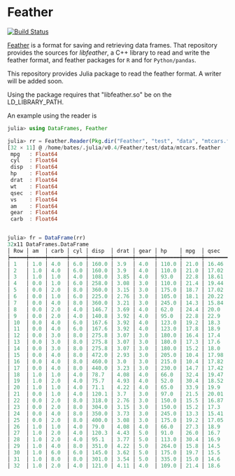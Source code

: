 # Feather

[![Build Status](https://travis-ci.org/dmbates/Feather.jl.svg?branch=master)](https://travis-ci.org/JuliaStats/Feather.jl)

[Feather](http://github.com/wesm/feather) is a format for saving and retrieving data frames.  That repository provides the sources for _libfeather_, a C++ library to read and write the feather format,
and feather packages for `R` and for `Python/pandas`.

This repository provides Julia package to read the feather format.  A writer will be added soon.

Using the package requires that "libfeather.so" be on the LD_LIBRARY_PATH.

An example using the reader is

```julia
julia> using DataFrames, Feather

julia> rr = Feather.Reader(Pkg.dir("Feather", "test", "data", "mtcars.feather"))
[32 × 11] @ /home/bates/.julia/v0.4/Feather/test/data/mtcars.feather
 mpg   : Float64
 cyl   : Float64
 disp  : Float64
 hp    : Float64
 drat  : Float64
 wt    : Float64
 qsec  : Float64
 vs    : Float64
 am    : Float64
 gear  : Float64
 carb  : Float64


julia> fr = DataFrame(rr)
32x11 DataFrames.DataFrame
│ Row │ am  │ carb │ cyl │ disp  │ drat │ gear │ hp    │ mpg  │ qsec  │ vs  │ wt    │
┝━━━━━┿━━━━━┿━━━━━━┿━━━━━┿━━━━━━━┿━━━━━━┿━━━━━━┿━━━━━━━┿━━━━━━┿━━━━━━━┿━━━━━┿━━━━━━━┥
│ 1   │ 1.0 │ 4.0  │ 6.0 │ 160.0 │ 3.9  │ 4.0  │ 110.0 │ 21.0 │ 16.46 │ 0.0 │ 2.62  │
│ 2   │ 1.0 │ 4.0  │ 6.0 │ 160.0 │ 3.9  │ 4.0  │ 110.0 │ 21.0 │ 17.02 │ 0.0 │ 2.875 │
│ 3   │ 1.0 │ 1.0  │ 4.0 │ 108.0 │ 3.85 │ 4.0  │ 93.0  │ 22.8 │ 18.61 │ 1.0 │ 2.32  │
│ 4   │ 0.0 │ 1.0  │ 6.0 │ 258.0 │ 3.08 │ 3.0  │ 110.0 │ 21.4 │ 19.44 │ 1.0 │ 3.215 │
│ 5   │ 0.0 │ 2.0  │ 8.0 │ 360.0 │ 3.15 │ 3.0  │ 175.0 │ 18.7 │ 17.02 │ 0.0 │ 3.44  │
│ 6   │ 0.0 │ 1.0  │ 6.0 │ 225.0 │ 2.76 │ 3.0  │ 105.0 │ 18.1 │ 20.22 │ 1.0 │ 3.46  │
│ 7   │ 0.0 │ 4.0  │ 8.0 │ 360.0 │ 3.21 │ 3.0  │ 245.0 │ 14.3 │ 15.84 │ 0.0 │ 3.57  │
│ 8   │ 0.0 │ 2.0  │ 4.0 │ 146.7 │ 3.69 │ 4.0  │ 62.0  │ 24.4 │ 20.0  │ 1.0 │ 3.19  │
│ 9   │ 0.0 │ 2.0  │ 4.0 │ 140.8 │ 3.92 │ 4.0  │ 95.0  │ 22.8 │ 22.9  │ 1.0 │ 3.15  │
│ 10  │ 0.0 │ 4.0  │ 6.0 │ 167.6 │ 3.92 │ 4.0  │ 123.0 │ 19.2 │ 18.3  │ 1.0 │ 3.44  │
│ 11  │ 0.0 │ 4.0  │ 6.0 │ 167.6 │ 3.92 │ 4.0  │ 123.0 │ 17.8 │ 18.9  │ 1.0 │ 3.44  │
│ 12  │ 0.0 │ 3.0  │ 8.0 │ 275.8 │ 3.07 │ 3.0  │ 180.0 │ 16.4 │ 17.4  │ 0.0 │ 4.07  │
│ 13  │ 0.0 │ 3.0  │ 8.0 │ 275.8 │ 3.07 │ 3.0  │ 180.0 │ 17.3 │ 17.6  │ 0.0 │ 3.73  │
│ 14  │ 0.0 │ 3.0  │ 8.0 │ 275.8 │ 3.07 │ 3.0  │ 180.0 │ 15.2 │ 18.0  │ 0.0 │ 3.78  │
│ 15  │ 0.0 │ 4.0  │ 8.0 │ 472.0 │ 2.93 │ 3.0  │ 205.0 │ 10.4 │ 17.98 │ 0.0 │ 5.25  │
│ 16  │ 0.0 │ 4.0  │ 8.0 │ 460.0 │ 3.0  │ 3.0  │ 215.0 │ 10.4 │ 17.82 │ 0.0 │ 5.424 │
│ 17  │ 0.0 │ 4.0  │ 8.0 │ 440.0 │ 3.23 │ 3.0  │ 230.0 │ 14.7 │ 17.42 │ 0.0 │ 5.345 │
│ 18  │ 1.0 │ 1.0  │ 4.0 │ 78.7  │ 4.08 │ 4.0  │ 66.0  │ 32.4 │ 19.47 │ 1.0 │ 2.2   │
│ 19  │ 1.0 │ 2.0  │ 4.0 │ 75.7  │ 4.93 │ 4.0  │ 52.0  │ 30.4 │ 18.52 │ 1.0 │ 1.615 │
│ 20  │ 1.0 │ 1.0  │ 4.0 │ 71.1  │ 4.22 │ 4.0  │ 65.0  │ 33.9 │ 19.9  │ 1.0 │ 1.835 │
│ 21  │ 0.0 │ 1.0  │ 4.0 │ 120.1 │ 3.7  │ 3.0  │ 97.0  │ 21.5 │ 20.01 │ 1.0 │ 2.465 │
│ 22  │ 0.0 │ 2.0  │ 8.0 │ 318.0 │ 2.76 │ 3.0  │ 150.0 │ 15.5 │ 16.87 │ 0.0 │ 3.52  │
│ 23  │ 0.0 │ 2.0  │ 8.0 │ 304.0 │ 3.15 │ 3.0  │ 150.0 │ 15.2 │ 17.3  │ 0.0 │ 3.435 │
│ 24  │ 0.0 │ 4.0  │ 8.0 │ 350.0 │ 3.73 │ 3.0  │ 245.0 │ 13.3 │ 15.41 │ 0.0 │ 3.84  │
│ 25  │ 0.0 │ 2.0  │ 8.0 │ 400.0 │ 3.08 │ 3.0  │ 175.0 │ 19.2 │ 17.05 │ 0.0 │ 3.845 │
│ 26  │ 1.0 │ 1.0  │ 4.0 │ 79.0  │ 4.08 │ 4.0  │ 66.0  │ 27.3 │ 18.9  │ 1.0 │ 1.935 │
│ 27  │ 1.0 │ 2.0  │ 4.0 │ 120.3 │ 4.43 │ 5.0  │ 91.0  │ 26.0 │ 16.7  │ 0.0 │ 2.14  │
│ 28  │ 1.0 │ 2.0  │ 4.0 │ 95.1  │ 3.77 │ 5.0  │ 113.0 │ 30.4 │ 16.9  │ 1.0 │ 1.513 │
│ 29  │ 1.0 │ 4.0  │ 8.0 │ 351.0 │ 4.22 │ 5.0  │ 264.0 │ 15.8 │ 14.5  │ 0.0 │ 3.17  │
│ 30  │ 1.0 │ 6.0  │ 6.0 │ 145.0 │ 3.62 │ 5.0  │ 175.0 │ 19.7 │ 15.5  │ 0.0 │ 2.77  │
│ 31  │ 1.0 │ 8.0  │ 8.0 │ 301.0 │ 3.54 │ 5.0  │ 335.0 │ 15.0 │ 14.6  │ 0.0 │ 3.57  │
│ 32  │ 1.0 │ 2.0  │ 4.0 │ 121.0 │ 4.11 │ 4.0  │ 109.0 │ 21.4 │ 18.6  │ 1.0 │ 2.78  │
```
